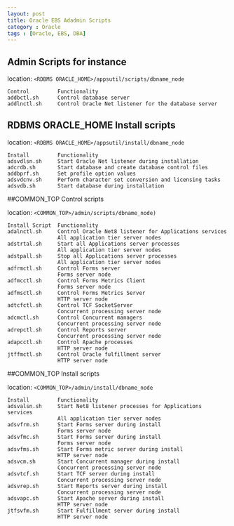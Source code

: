 ```yaml
---
layout: post
title: Oracle EBS Adadmin Scripts
category : Oracle
tags : [Oracle, EBS, DBA]
---
```


## Admin Scripts for instance

location: `<RDBMS ORACLE_HOME>/appsutil/scripts/dbname_node`

	Control 		Functionality
	addbctl.sh 		Control database server
	addlnctl.sh 	Control Oracle Net listener for the database server

## RDBMS ORACLE_HOME Install scripts

location: `<RDBMS ORACLE_HOME>/appsutil/install/dbname_node`

	Install   		Functionality
	adsvdlsn.sh	 	Start Oracle Net listener during installation
	adcrdb.sh	 	Start database and create database control files
	addbprf.sh	 	Set profile option values
	adsvdcnv.sh	 	Perform character set conversion and licensing tasks
	adsvdb.sh	 	Start database during installation

##COMMON_TOP Control scripts 

location: `<COMMON_TOP>/admin/scripts/dbname_node)`

	Install Script  Functionality
	adalnctl.sh	 	Control Oracle Net8 listener for Applications services	 
					All application tier server nodes
	adstrtal.sh	 	Start all Applications server processes	 
					All application tier server nodes
	adstpall.sh	 	Stop all Applications server processes	 
					All application tier server nodes
	adfrmctl.sh	 	Control Forms server	 
					Forms server node
	adfmcctl.sh	 	Control Forms Metrics Client	 
					Forms server node
	adfmsctl.sh	 	Control Forms Metrics Server	 
					HTTP server node
	adtcfctl.sh	 	Control TCF SocketServer	 
					Concurrent processing server node
	adcmctl.sh	 	Control Concurrent managers	 
					Concurrent processing server node
	adrepctl.sh	 	Control Reports server	 
					Concurrent processing server node
	adapcctl.sh	 	Control Apache processes	 
					HTTP server node
	jtffmctl.sh	 	Control Oracle fulfillment server	 
					HTTP server node

##COMMON_TOP Install scripts 

location: `<COMMON_TOP>/admin/install/dbname_node`

	Install		 	Functionality
	adsvalsn.sh	 	Start Net8 listener processes for Applications services	 
					All application tier server nodes
	adsvfrm.sh	 	Start Forms server during install	 
					Forms server node
	adsvfmc.sh	 	Start Forms server during install	 
					Forms server node
	adsvfms.sh	 	Start Forms metric server during install	 
					HTTP server node
	adsvcm.sh	 	Start Concurrent manager during install	 
					Concurrent processing server node
	adsvtcf.sh	 	Start TCF server during install	 
					Concurrent processing server node
	adsvrep.sh	 	Start Reports server during install	 
					Concurrent processing server node
	adsvapc.sh	 	Start Apache server during install	 
					HTTP server node
	jtfsvfm.sh	 	Start Fulfillment server during install	 
					HTTP server node

